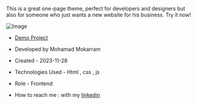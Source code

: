 <p>This is a great one-page theme, perfect for developers and designers but also for someone who just wants a new website for his business. Try it now!</p>

![Image](https://github.com/user-attachments/assets/d2f6e705-91ba-4955-9b27-0e310c17bae2)

- [Demo Project](https://mohamadmokarram.github.io/testimonials/)

- Developed by Mohamad Mokarram

- Created - 2023-11-28

- Technologies Used - Html , css , js 

- Role - Frontend

- How to reach me : with my [linkedin](https://www.linkedin.com/in/mohamad-mokaram-05b873200/)
